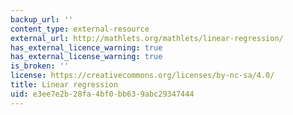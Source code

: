 ```yaml
---
backup_url: ''
content_type: external-resource
external_url: http://mathlets.org/mathlets/linear-regression/
has_external_licence_warning: true
has_external_license_warning: true
is_broken: ''
license: https://creativecommons.org/licenses/by-nc-sa/4.0/
title: Linear regression
uid: e3ee7e2b-28fa-4bf0-bb63-9abc29347444
---
```

